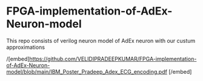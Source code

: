 # FPGA-implementation-of-AdEx-Neuron-model
This repo consists of verilog neuron model of AdEx neuron with our custum approximations

/[embed]https://github.com/VELIDIPRADEEPKUMAR/FPGA-implementation-of-AdEx-Neuron-model/blob/main/IBM_Poster_Pradeep_Adex_ECG_encoding.pdf [/embed]

